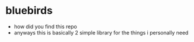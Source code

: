# bluebirds
- how did you find this repo
- anyways this is basically 2 simple library for the things i personally need
